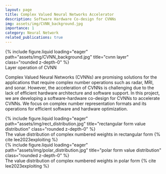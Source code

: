 ```yaml
---
layout: page
title: Complex Valued Neural Networks Accelerator
description: Software Hardware Co-design for CVNNs
img: assets/img/CVNN_background.jpg
importance: 1
category: Neural Network
related_publications: true
---
```


<div class="row">
    <div class="col-sm mt-3 mt-md-0">
        {% include figure.liquid loading="eager" path="assets/img/CVNN_background.jpg" title="cvnn layer" class="rounded z-depth-0" %}
    </div>
</div>
<div class="caption">
    Layer operation of CVNN
</div>

Complex Valued Neural Networks (CVNNs) are promising solutions for the applications that require complex number operations such as radar, MRI, and sonar. 
However, the acceleration of CVNNs is challenging due to the lack of efficient hardware architecture and software support. 
In this project, we are developing a software-hardware co-design for CVNNs to accelerate CVNNs.
We focus on complex number representation formats and its operations for efficient software and hardware optimization.


<div class="row">
    <div class="col-sm mt-3 mt-md-0">
        {% include figure.liquid loading="eager" path="assets/img/rect_distribution.jpg" title="rectangular form value distribution" class="rounded z-depth-0" %}
    </div>
</div>
<div class="caption">
    The value distribution of complex numbered weights in rectangular form {% cite lee2023exploiting %}
</div>
<div class="row">
    <div class="col-sm mt-3 mt-md-0">
        {% include figure.liquid loading="eager" path="assets/img/polar_distribution.jpg" title="polar form value distribution" class="rounded z-depth-0" %}
    </div>
</div>
<div class="caption">
    The value distribution of complex numbered weights in polar form {% cite lee2023exploiting %}
</div>


